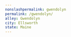 ```yaml
---
﻿nonslashpermalink: gwendolyn
permalink: /gwendolyn/
alley: Gwendolyn
city: Ellsworth
state: Maine
---
```

